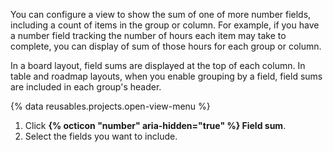 You can configure a view to show the sum of one of more number fields, including a count of items in the group or column. For example, if you have a number field tracking the number of hours each item may take to complete, you can display of sum of those hours for each group or column.

In a board layout, field sums are displayed at the top of each column. In table and roadmap layouts, when you enable grouping by a field, field sums are included in each group's header.

{% data reusables.projects.open-view-menu %}
1. Click **{% octicon "number" aria-hidden="true" %} Field sum**.
1. Select the fields you want to include.

